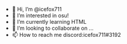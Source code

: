 - 👋 Hi, I’m @icefox711
- 👀 I’m interested in osu!
- 🌱 I’m currently learning HTML
- 💞️ I’m looking to collaborate on ...
- 📫 How to reach me discord:icefox711#3192

<!---
icefox711/icefox711 is a ✨ special ✨ repository because its `README.md` (this file) appears on your GitHub profile.
You can click the Preview link to take a look at your changes.
--->
